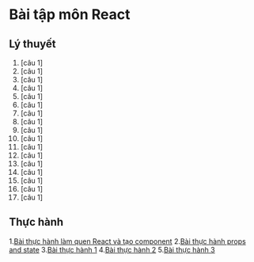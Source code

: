 # Bài tập môn React
## Lý thuyết
1. [câu 1]
1. [câu 1]
1. [câu 1]
1. [câu 1]
1. [câu 1]
1. [câu 1]
1. [câu 1]
1. [câu 1]
1. [câu 1]
1. [câu 1]
1. [câu 1]
1. [câu 1]
1. [câu 1]
1. [câu 1]
1. [câu 1]
1. [câu 1]
1. [câu 1]
## Thực hành
1.[Bài thực hành làm quen React và tạo component](https://codesandbox.io/embed/bai-thuc-hanh-lam-quen-react-va-tao-component-5nd800?fontsize=14&hidenavigation=1&theme=dark)
2.[Bài thực hành props and state](https://codesandbox.io/embed/bai-thuc-hanh-1-pds8dm?fontsize=14&hidenavigation=1&theme=dark)
3.[Bài thực hành 1]()
4.[Bài thực hành 2]()
5.[Bài thực hành 3]()
